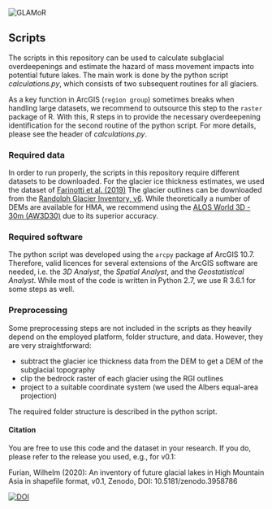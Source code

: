 ![GLAMoR](https://cryo-tools.org/wp-content/uploads/2020/07/GLAMoR-LOGO-400px.png)
## Scripts
The scripts in this repository can be used to calculate subglacial overdeepenings
and estimate the hazard of mass movement impacts into potential future lakes.
The main work is done by the python script *calculations.py*, 
which consists of two subsequent routines for all glaciers. 

As a key function in ArcGIS (`region group`) sometimes breaks
when handling large datasets, we recommend to outsource this step 
to the `raster` package of R. With this, R steps in to provide the 
necessary overdeepening identification for the second routine of 
the python script. 
For more details, please see the header of *calculations.py*. 

### Required data
In order to run properly, the scripts in this repository require 
different datasets to be downloaded.
For the glacier ice thickness estimates, we used the dataset of 
[Farinotti et al. (2019)](https://doi.org/10.1038/s41561-019-0300-3)
The glacier outlines can be downloaded from the 
[Randolph Glacier Inventory, v6](https://www.glims.org/RGI/).
While theoretically a number of DEMs are available for HMA, we recommend using the 
[ALOS World 3D - 30m (AW3D30)](https://www.eorc.jaxa.jp/ALOS/en/aw3d30/index.htm) due to its superior accuracy.

### Required software
The python script was developed using the `arcpy` package af ArcGIS 10.7. 
Therefore, valid licences for several extensions of the ArcGIS software are needed, 
i.e. the *3D Analyst*, the *Spatial Analyst*, 
and the *Geostatistical Analyst*.
While most of the code is written in Python 2.7, we use R 3.6.1 for some steps as well.

### Preprocessing
Some preprocessing steps are not included in the scripts as they heavily depend on the employed
platform, folder structure, and data. However, they are very straightforward:
- subtract the glacier ice thickness data from the DEM to get a DEM of the subglacial topography
- clip the bedrock raster of each glacier using the RGI outlines
- project to a suitable coordinate system (we used the Albers equal-area projection)

The required folder structure is described in the python script.

#### Citation
You are free to use this code and the dataset in your research. 
If you do, please refer to the release you used, e.g., for v0.1:

Furian, Wilhelm (2020): An inventory of future glacial lakes 
in High Mountain Asia in shapefile format, v0.1, Zenodo, DOI: 10.5181/zenodo.3958786

[![DOI](https://zenodo.org/badge/281966062.svg)](https://zenodo.org/badge/latestdoi/281966062)